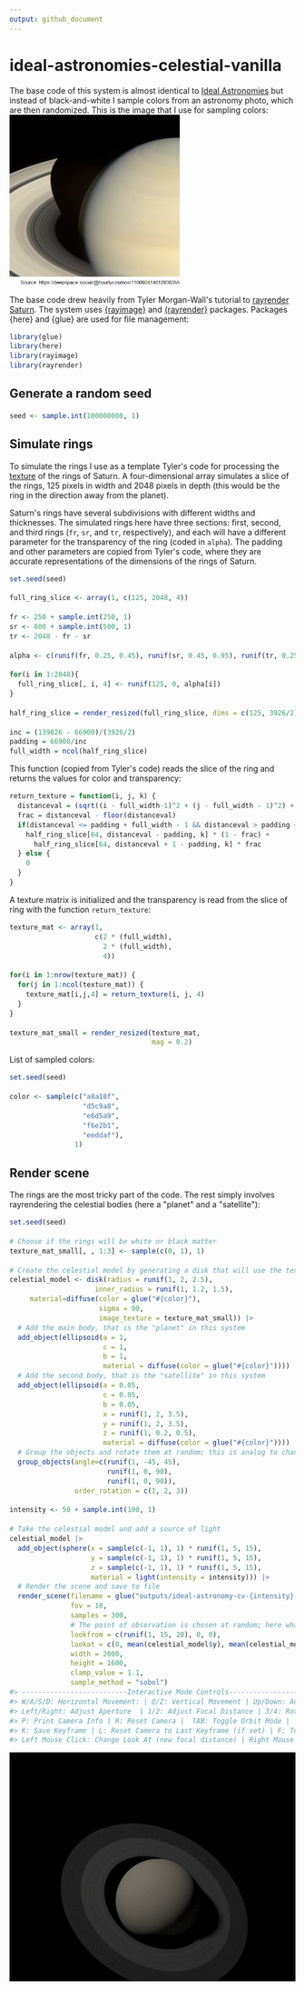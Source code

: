 ```yaml
---
output: github_document
---
```


<!-- README.md is generated from README.Rmd. Please edit that file -->



# ideal-astronomies-celestial-vanilla

<!-- badges: start -->
<!-- badges: end -->

The base code of this system is almost identical to [Ideal Astronomies](https://github.com/paezha/ideal-astronomies) but instead of black-and-white I sample colors from an astronomy photo, which are then randomized. This is the image that I use for sampling colors:
<img src="figure/fig01-1.png" alt="plot of chunk fig01" width="300px" />

The base code drew heavily from Tyler Morgan-Wall's tutorial to [rayrender Saturn](https://www.tylermw.com/tutorial-visualizing-saturns-appearance-from-earth-in-r/). The system uses [{rayimage}](https://www.rayimage.dev/) and [{rayrender}](https://www.rayrender.net/index.html) packages. Packages {here} and {glue} are used for file management:

```r
library(glue)
library(here)
library(rayimage)
library(rayrender)
```

## Generate a random seed


```r
seed <- sample.int(100000000, 1)
```

## Simulate rings

To simulate the rings I use as a template Tyler's code for processing the [texture]() of the rings of Saturn. A four-dimensional array simulates a slice of the rings, 125 pixels in width and 2048 pixels in depth (this would be the ring in the direction away from the planet). 

Saturn's rings have several subdivisions with different widths and thicknesses. The simulated rings here have three sections: first, second, and third rings (`fr`, `sr`, and `tr`, respectively), and each will have a different parameter for the transparency of the ring (coded in `alpha`). The padding and other parameters are copied from Tyler's code, where they are accurate representations of the dimensions of the rings of Saturn.

```r
set.seed(seed)

full_ring_slice <- array(1, c(125, 2048, 4))

fr <- 250 + sample.int(250, 1)
sr <- 800 + sample.int(500, 1)
tr <- 2048 - fr - sr

alpha <- c(runif(fr, 0.25, 0.45), runif(sr, 0.45, 0.95), runif(tr, 0.25, 0.35))

for(i in 1:2048){
  full_ring_slice[, i, 4] <- runif(125, 0, alpha[i])
}

half_ring_slice = render_resized(full_ring_slice, dims = c(125, 3926/2))

inc = (139826 - 66900)/(3926/2)
padding = 66900/inc
full_width = ncol(half_ring_slice)
```

This function (copied from Tyler's code) reads the slice of the ring and returns the values for color and transparency:

```r
return_texture = function(i, j, k) {
  distanceval = (sqrt((i - full_width-1)^2 + (j - full_width - 1)^2) + 1 ) * (padding + full_width)/full_width
  frac = distanceval - floor(distanceval)
  if(distanceval <= padding + full_width - 1 && distanceval > padding + 1) {
    half_ring_slice[64, distanceval - padding, k] * (1 - frac) + 
      half_ring_slice[64, distanceval + 1 - padding, k] * frac
  } else {
    0
  }
}
```

A texture matrix is initialized and the transparency is read from the slice of ring with the function `return_texture`:

```r
texture_mat <- array(1,
                     c(2 * (full_width),
                       2 * (full_width),
                       4))

for(i in 1:nrow(texture_mat)) {
  for(j in 1:ncol(texture_mat)) {
    texture_mat[i,j,4] = return_texture(i, j, 4)
  }
}

texture_mat_small = render_resized(texture_mat,
                                   mag = 0.2)
```

List of sampled colors:

```r
set.seed(seed)

color <- sample(c("a8a18f",
                  "d5c9a8",
                  "e6d5a9",
                  "f6e2b1",
                  "eeddaf"),
                1)
```

## Render scene

The rings are the most tricky part of the code. The rest simply involves rayrendering the celestial bodies (here a "planet" and a "satellite"): 

```r
set.seed(seed)

# Choose if the rings will be white or black matter
texture_mat_small[, , 1:3] <- sample(c(0, 1), 1)

# Create the celestial model by generating a disk that will use the texture of the simulated rings
celestial_model <- disk(radius = runif(1, 2, 2.5), 
                     inner_radius = runif(1, 1.2, 1.5),
     material=diffuse(color = glue("#{color}"), 
                      sigma = 90,
                      image_texture = texture_mat_small)) |>
  # Add the main body, that is the "planet" in this system 
  add_object(ellipsoid(a = 1,
                       c = 1,
                       b = 1,
                       material = diffuse(color = glue("#{color}")))) |>
  # Add the second body, that is the "satellite" in this system 
  add_object(ellipsoid(a = 0.05, 
                       c = 0.05,
                       b = 0.05,
                       x = runif(1, 2, 3.5), 
                       y = runif(1, 2, 3.5), 
                       z = runif(1, 0.2, 0.5),
                       material = diffuse(color = glue("#{color}")))) |>
  # Group the objects and rotate them at random; this is analog to changing the perspective from which the system is observed
  group_objects(angle=c(runif(1, -45, 45),
                        runif(1, 0, 90), 
                        runif(1, 0, 90)), 
                order_rotation = c(1, 2, 3))

intensity <- 50 + sample.int(100, 1)

# Take the celestial model and add a source of light
celestial_model |>
  add_object(sphere(x = sample(c(-1, 1), 1) * runif(1, 5, 15), 
                    y = sample(c(-1, 1), 1) * runif(1, 5, 15), 
                    z = sample(c(-1, 1), 1) * runif(1, 5, 15),
                    material = light(intensity = intensity))) |>
  # Render the scene and save to file
  render_scene(filename = glue("outputs/ideal-astronomy-cv-{intensity}-{color}-{seed}.png"),
               fov = 18,
               samples = 300,
               # The point of observation is chosen at random; here what changes is how close to the planet this point is
               lookfrom = c(runif(1, 15, 20), 0, 0),
               lookat = c(0, mean(celestial_model$y), mean(celestial_model$z)),
               width = 2000,
               height = 1600,
               clamp_value = 1.1,
               sample_method = "sobol")
#> --------------------------Interactive Mode Controls---------------------------
#> W/A/S/D: Horizontal Movement: | Q/Z: Vertical Movement | Up/Down: Adjust FOV | ESC: Close
#> Left/Right: Adjust Aperture  | 1/2: Adjust Focal Distance | 3/4: Rotate Environment Light 
#> P: Print Camera Info | R: Reset Camera |  TAB: Toggle Orbit Mode |  E/C: Adjust Step Size
#> K: Save Keyframe | L: Reset Camera to Last Keyframe (if set) | F: Toggle Fast Travel Mode
#> Left Mouse Click: Change Look At (new focal distance) | Right Mouse Click: Change Look At
```

<img src="outputs/ideal-astronomy-cv-65-f6e2b1-74970532.png" alt="plot of chunk unnamed-chunk-9" width="800px" />
